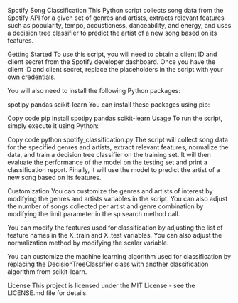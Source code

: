 Spotify Song Classification
This Python script collects song data from the Spotify API for a given set of genres and artists, extracts relevant features such as popularity, tempo, acousticness, danceability, and energy, and uses a decision tree classifier to predict the artist of a new song based on its features.

Getting Started
To use this script, you will need to obtain a client ID and client secret from the Spotify developer dashboard. Once you have the client ID and client secret, replace the placeholders in the script with your own credentials.

You will also need to install the following Python packages:

spotipy
pandas
scikit-learn
You can install these packages using pip:

Copy code
pip install spotipy pandas scikit-learn
Usage
To run the script, simply execute it using Python:

Copy code
python spotify_classification.py
The script will collect song data for the specified genres and artists, extract relevant features, normalize the data, and train a decision tree classifier on the training set. It will then evaluate the performance of the model on the testing set and print a classification report. Finally, it will use the model to predict the artist of a new song based on its features.

Customization
You can customize the genres and artists of interest by modifying the genres and artists variables in the script. You can also adjust the number of songs collected per artist and genre combination by modifying the limit parameter in the sp.search method call.

You can modify the features used for classification by adjusting the list of feature names in the X_train and X_test variables. You can also adjust the normalization method by modifying the scaler variable.

You can customize the machine learning algorithm used for classification by replacing the DecisionTreeClassifier class with another classification algorithm from scikit-learn.

License
This project is licensed under the MIT License - see the LICENSE.md file for details.

